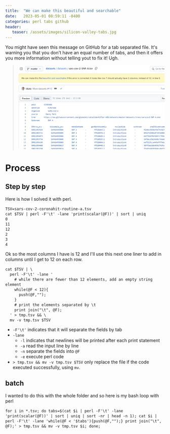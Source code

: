 ```yaml
---
title:  "We can make this beautiful and searchable"
date:   2023-05-01 08:59:11 -0400
categories: perl tabs github
header:
   teaser: /assets/images/silicon-valley-tabs.jpg
---
```


You might have seen this message on GitHub for a tab separated file.
It's warning you that you don't have an equal number of tabs, and then it offers you more information without telling yout to fix it!  Ugh.

> ![screenshot of github saying "we can make this file beautiful and searchable](/assets/images/beautiful-and-searchable.png)

# Process

## Step by step

Here is how I solved it with perl.

```
TSV=sars-cov-2-coronahit-routine-a.tsv
cat $TSV | perl -F'\t' -lane 'print(scalar(@F))' | sort | uniq 
0
11
12
2
3
4
```

Ok so the most columns I have is 12 and I'll use this next one liner to add in columns until I get to 12 on each row.

```
cat $TSV | \
  perl -F'\t' -lane '
    # while there are fewer than 12 elements, add an empty string element
    while(@F < 12){
      push(@F,"");
    }
    # print the elements separated by \t
    print join("\t", @F);
  ' > tmp.tsv && \
  mv -v tmp.tsv $TSV
```

* `-F'\t'` indicates that it will separate the fields by tab
* `-lane` 
   * `-l` indicates that newlines will be printed after each print statement
   * `-a` read the input line by line
   * `-n` separate the fields into `@F`
   * `-e` execute perl code
* `> tmp.tsv && mv -v tmp.tsv $TSV` only replace the file if the code executed successfully, using `mv`.

## batch

I wanted to do this with the whole folder and so here is my bash loop with perl

```
for i in *.tsv; do tabs=$(cat $i | perl -F'\t' -lane 'print(scalar(@F))' | sort | uniq | sort -nr | head -n 1); cat $i | perl -F'\t' -lane 'while(@F < '$tabs'){push(@F,"");} print join("\t", @F);' > tmp.tsv && mv -v tmp.tsv $i; done;

```

